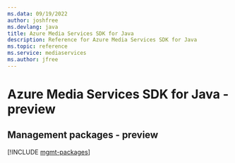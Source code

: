 ```yaml
---
ms.data: 09/19/2022
author: joshfree
ms.devlang: java
title: Azure Media Services SDK for Java
description: Reference for Azure Media Services SDK for Java
ms.topic: reference
ms.service: mediaservices
ms.author: jfree
---
```

# Azure Media Services SDK for Java - preview

## Management packages - preview
[!INCLUDE [mgmt-packages](media-services-mgmt-index.md)]